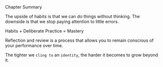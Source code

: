 Chapter Summary

The upside of habits is that we can do things without thinking.
The downside is that we stop paying attention to little errors.

Habits + Deliberate Practice = Mastery

Reflection and review is a process that allows you to remain
conscious of your performance over time.

The tighter we `cling to` an `identity`, the harder it becomes to grow
beyond it.
